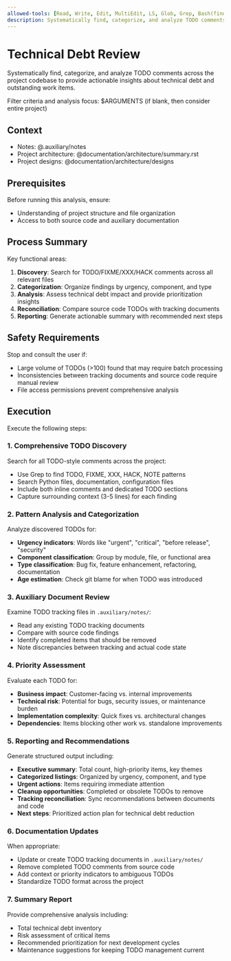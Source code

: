 ```yaml
---
allowed-tools: [Read, Write, Edit, MultiEdit, LS, Glob, Grep, Bash(find:*), Bash(ls:*), Bash(wc:*)]
description: Systematically find, categorize, and analyze TODO comments for technical debt management
---
```


# Technical Debt Review

Systematically find, categorize, and analyze TODO comments across the project
codebase to provide actionable insights about technical debt and outstanding
work items.

Filter criteria and analysis focus: $ARGUMENTS
(if blank, then consider entire project)

## Context

- Notes: @.auxiliary/notes
- Project architecture: @documentation/architecture/summary.rst
- Project designs: @documentation/architecture/designs

## Prerequisites

Before running this analysis, ensure:
- Understanding of project structure and file organization
- Access to both source code and auxiliary documentation

## Process Summary

Key functional areas:
1. **Discovery**: Search for TODO/FIXME/XXX/HACK comments across all relevant files
2. **Categorization**: Organize findings by urgency, component, and type
3. **Analysis**: Assess technical debt impact and provide prioritization insights
4. **Reconciliation**: Compare source code TODOs with tracking documents
5. **Reporting**: Generate actionable summary with recommended next steps

## Safety Requirements

Stop and consult the user if:
- Large volume of TODOs (>100) found that may require batch processing
- Inconsistencies between tracking documents and source code require manual review
- File access permissions prevent comprehensive analysis

## Execution

Execute the following steps:

### 1. Comprehensive TODO Discovery

Search for all TODO-style comments across the project:
- Use Grep to find TODO, FIXME, XXX, HACK, NOTE patterns
- Search Python files, documentation, configuration files
- Include both inline comments and dedicated TODO sections
- Capture surrounding context (3-5 lines) for each finding

### 2. Pattern Analysis and Categorization

Analyze discovered TODOs for:
- **Urgency indicators**: Words like "urgent", "critical", "before release", "security"
- **Component classification**: Group by module, file, or functional area
- **Type classification**: Bug fix, feature enhancement, refactoring, documentation
- **Age estimation**: Check git blame for when TODO was introduced

### 3. Auxiliary Document Review

Examine TODO tracking files in `.auxiliary/notes/`:
- Read any existing TODO tracking documents
- Compare with source code findings
- Identify completed items that should be removed
- Note discrepancies between tracking and actual code state

### 4. Priority Assessment

Evaluate each TODO for:
- **Business impact**: Customer-facing vs. internal improvements
- **Technical risk**: Potential for bugs, security issues, or maintenance burden
- **Implementation complexity**: Quick fixes vs. architectural changes
- **Dependencies**: Items blocking other work vs. standalone improvements

### 5. Reporting and Recommendations

Generate structured output including:
- **Executive summary**: Total count, high-priority items, key themes
- **Categorized listings**: Organized by urgency, component, and type
- **Urgent actions**: Items requiring immediate attention
- **Cleanup opportunities**: Completed or obsolete TODOs to remove
- **Tracking reconciliation**: Sync recommendations between documents and code
- **Next steps**: Prioritized action plan for technical debt reduction

### 6. Documentation Updates

When appropriate:
- Update or create TODO tracking documents in `.auxiliary/notes/`
- Remove completed TODO comments from source code
- Add context or priority indicators to ambiguous TODOs
- Standardize TODO format across the project

### 7. Summary Report

Provide comprehensive analysis including:
- Total technical debt inventory
- Risk assessment of critical items
- Recommended prioritization for next development cycles
- Maintenance suggestions for keeping TODO management current
